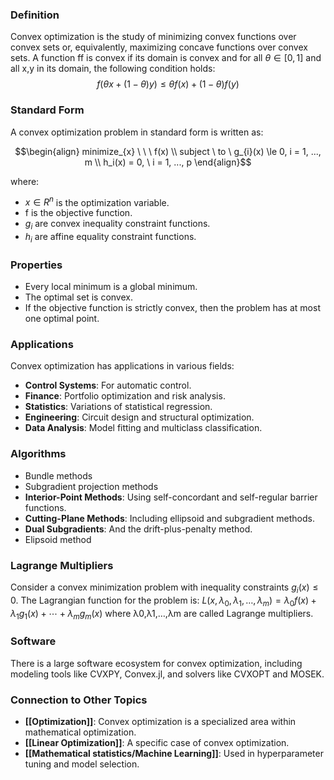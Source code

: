 ### Definition

Convex optimization is the study of minimizing convex functions over convex sets or, equivalently, maximizing concave functions over convex sets. A function ff is convex if its domain is convex and for all $θ∈[0,1]$ and all x,y in its domain, the following condition holds: 
$$f(\theta x  + (1- \theta) y ) \le \theta f(x) + (1 - \theta)f(y)$$

### Standard Form

A convex optimization problem in standard form is written as:

$$\begin{align} minimize_{x} \ \ \ f(x) \\ subject \ to \ g_{i}(x) \le 0, i = 1, ..., m \\ h_i(x) = 0, \ i = 1, ..., p  \end{align}$$

where:

- $x∈R^n$ is the optimization variable.
- f is the objective function.
- $g_i​$ are convex inequality constraint functions.
- $h_i​$ are affine equality constraint functions.

### Properties

- Every local minimum is a global minimum.
- The optimal set is convex.
- If the objective function is strictly convex, then the problem has at most one optimal point.

### Applications

Convex optimization has applications in various fields:

- **Control Systems**: For automatic control.
- **Finance**: Portfolio optimization and risk analysis.
- **Statistics**: Variations of statistical regression.
- **Engineering**: Circuit design and structural optimization.
- **Data Analysis**: Model fitting and multiclass classification.

### Algorithms

- Bundle methods
- Subgradient projection methods
- **Interior-Point Methods**: Using self-concordant and self-regular barrier functions.
- **Cutting-Plane Methods**: Including ellipsoid and subgradient methods.
- **Dual Subgradients**: And the drift-plus-penalty method.
- Elipsoid method

### Lagrange Multipliers

Consider a convex minimization problem with inequality constraints $g_i(x)≤0$. The Lagrangian function for the problem is: $L(x,λ_0,λ_1,…,λ_m)=λ_0f(x)+λ_1g_1(x)+⋯+λ_mg_m(x)$ where λ0,λ1,…,λm​ are called Lagrange multipliers.

### Software

There is a large software ecosystem for convex optimization, including modeling tools like CVXPY, Convex.jl, and solvers like CVXOPT and MOSEK.

### Connection to Other Topics

- **[[Optimization]]**: Convex optimization is a specialized area within mathematical optimization.
- **[[Linear Optimization]]**: A specific case of convex optimization.
- **[[Mathematical statistics/Machine Learning]]**: Used in hyperparameter tuning and model selection.